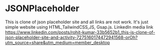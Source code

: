 ﻿# JSONPlaceholder
This is clone of json placeholder site and all links are not work.
It's just simple website using HTML,TailwindCSS,JS, Gsap.js.
LinkedIn media link
https://www.linkedin.com/posts/rohit-kumar-33b5652b1_this-is-clone-of-json-placeholder-site-and-activity-7275160174472941568-orOh?utm_source=share&utm_medium=member_desktop
